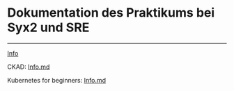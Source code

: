 # Dokumentation des Praktikums bei Syx2 und SRE
****
[Info](docs/docker/Info.md)

CKAD: [Info.md](docs/CKAD/Info.md)

Kubernetes for beginners: [Info.md](docs/kubernetes/Info.md)
